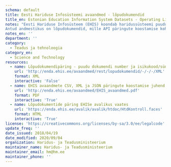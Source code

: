 ```yaml
---
schema: default
title: Eesti Hariduse Infosüsteemi avaandmed - lõpudokumendid
title_en: Estonian Education Information System Datasets - Operating Licenses of Educational Institutions
notes: "Eesti Hariduse Infosüsteem (EHIS) koondab haridussüsteemi puudutavaid andmeid. Register sisaldab andmeid õppeasutuse, õpilaste, õpetajate/õppejõudude, lõpudokumentide, õpikute ja õppekavade kohta. Kõige vanemad andmed on aastast 2004. Kõik EHISe avalikud andmed on kättesaadavad portaalist ja API kaudu (väljundformaadid CSV, XML, JSON). API kasutamise juhend on lisatud täiendava <a href='http://enda.ehis.ee/avaandmed/EHIS_avaandmed.pdf'>failina</a>. 
Antud andmestikus on lõpudokumendid, mille API päringute koostamise kohta on info alapeatükis 2.6. Lõpudokumentide kontroll realiseeritakse EHIS-e avaandmetena. Realiseeritakse *.xml ja *.json väljundi tugi. Lõpudokumentide avaandmete päring võimaldab pärida lõpudokumente isikukoodi/sünnikuupäeva ning dokumendi numbri järgi."
notes_en: ''
department: ''
category:
  - Teadus ja tehnoloogia
category_en:
  - Science and Technology
resources:
  - name: Lõpudokumendipäring - puudu dokumendi number ja isikukood/sünnikuupäev
    url: 'http://enda.ehis.ee/avaandmed/rest/lopudokumendid/-/-/-/XML'
    format: XML
    interactive: 'False'
  - name: EHIS avaandmete CSV, XML ja JSON päringute koostamise juhend
    url: 'http://enda.ehis.ee/avaandmed/EHIS_avaandmed.pdf'
    format: PDF
    interactive: 'True'
  - name: Lõpudokumentide päring EHISe avalikus vaates
    url: 'https://enda.ehis.ee/avalik/avalik/htdoc/HtdKontroll.faces'
    format: HTML
    interactive: 'True'
license: 'https://creativecommons.org/licenses/by-sa/3.0/ee/legalcode'
update_freq: ''
date_issued: 2018/04/19
date_modified: 2020/09/04
organization: Haridus- ja Teadusministeerium
maintainer_name: Haridus- ja Teadusministeerium
maintainer_email: hm@hm.ee
maintainer_phone: ''
---
```

